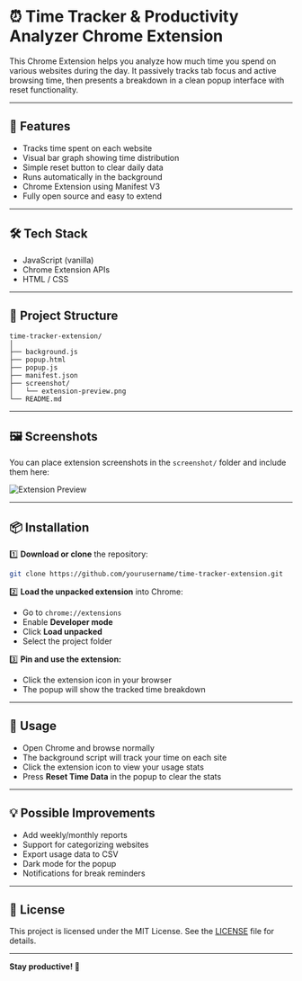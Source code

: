 
# ⏰ Time Tracker & Productivity Analyzer Chrome Extension

This Chrome Extension helps you analyze how much time you spend on various websites during the day. It passively tracks tab focus and active browsing time, then presents a breakdown in a clean popup interface with reset functionality.

---

## 🚀 Features

- Tracks time spent on each website
- Visual bar graph showing time distribution
- Simple reset button to clear daily data
- Runs automatically in the background
- Chrome Extension using Manifest V3
- Fully open source and easy to extend

---

## 🛠️ Tech Stack

- JavaScript (vanilla)
- Chrome Extension APIs
- HTML / CSS

---

## 📂 Project Structure

```
time-tracker-extension/
│
├── background.js
├── popup.html
├── popup.js
├── manifest.json
├── screenshot/
│   └── extension-preview.png
└── README.md
```

---

## 🖼️ Screenshots

You can place extension screenshots in the `screenshot/` folder and include them here:

![Extension Preview](screenshot/extension-preview.png)

---

## 📦 Installation

1️⃣ **Download or clone** the repository:

```bash
git clone https://github.com/yourusername/time-tracker-extension.git
```

2️⃣ **Load the unpacked extension** into Chrome:

- Go to `chrome://extensions`
- Enable **Developer mode**
- Click **Load unpacked**
- Select the project folder

3️⃣ **Pin and use the extension:**

- Click the extension icon in your browser
- The popup will show the tracked time breakdown

---

## 📌 Usage

- Open Chrome and browse normally
- The background script will track your time on each site
- Click the extension icon to view your usage stats
- Press **Reset Time Data** in the popup to clear the stats

---

## 💡 Possible Improvements

- Add weekly/monthly reports
- Support for categorizing websites
- Export usage data to CSV
- Dark mode for the popup
- Notifications for break reminders

---

## 📝 License

This project is licensed under the MIT License. See the [LICENSE](LICENSE) file for details.

---

**Stay productive! 🚀**

